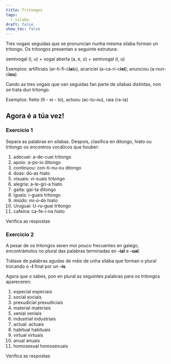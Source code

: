 ```yaml
---
title: Tritongos
tags:
  - silaba
draft: false
show_toc: false
---
```

Tres vogais seguidas que se pronuncian nunha mesma sílaba forman un tritongo. Os tritongos presentan a seguinte estrutura: 

semivogal (i, u) + vogal aberta (a, e, o) + semivogal (i, u)

Exemplos: artificiais (ar-ti-fi-c**iai**s), acariciei (a-ca-ri-c**iei**), anunciou (a-nun-c**iou**)

Cando as tres vogais que van seguidas fan parte de sílabas distintas, non se trata dun tritongo. 

Exemplos: fieito (fi - ei - to), actuou (ac-tu-ou), raia (ra-ia) 

## Agora é a túa vez!

### Exercicio 1

Separa as palabras en sílabas. Despois, clasifica en ditongo, hiato ou tritongo os encontros vocálicos que houber:

1. adecuei: <e-answer readonly>a-de-cuei</e-answer> <e-answer readonly>tritongo</e-answer>
2. apoio: <e-answer>a-po-io</e-answer> <e-answer>ditongo</e-answer>
3. continuou: <e-answer>con-ti-nu-ou</e-answer> <e-answer>ditongo</e-answer>
4. dúas: <e-answer>dú-as</e-answer> <e-answer>hiato</e-answer> 
5. visuais: <e-answer>vi-suais</e-answer> <e-answer>tritongo</e-answer>
6. alegría: <e-answer>a-le-grí-a</e-answer> <e-answer>hiato</e-answer>
7. gaita: <e-answer>gai-ta</e-answer> <e-answer>ditongo</e-answer>
8. iguais: <e-answer>i-guais</e-answer> <e-answer>tritongo</e-answer>
9. miúdo: <e-answer>mi-ú-do</e-answer> <e-answer>hiato</e-answer>
10. Uruguai: <e-answer>U-ru-guai</e-answer> <e-answer>tritongo</e-answer>
11. cafeína: <e-answer>ca-fe-í-na</e-answer> <e-answer>hiato</e-answer>

<e-validate>Verifica as respostas</e-validate>

### Exercicio 2

A pesar de os tritongos seren moi pouco frecuentes en galego, encontrámolos no plural das palabras terminadas en **\-ial** e **\-ual**. 

Trátase de palabras agudas de máis de unha sílaba que forman o plural trocando o **\-l** final por un **\-is**.

Agora que o sabes, pon en plural as seguintes palabras para os tritongos apareceren:

1. especial <e-answer readonly>especiais</e-answer> 
2. social <e-answer>sociais</e-answer>
3. prexudicial <e-answer>prexudiciais</e-answer>
4. material <e-answer>materiais</e-answer>
5. xenial <e-answer>xeniais</e-answer>
6. industrial <e-answer>industriais</e-answer>
7. actual: <e-answer>actuais</e-answer>
8. habitual <e-answer>habituais</e-answer>
9. virtual <e-answer>virtuais</e-answer>
10. anual <e-answer>anuais</e-answer>
11. homosexual <e-answer>homosexuais</e-answer>

<e-validate>Verifica as respostas</e-validate>